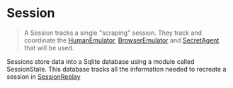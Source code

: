 # Session

> A Session tracks a single "scraping" session. They track and coordinate the [HumanEmulator](./human-emulators), [BrowserEmulator](./browser-emulators) and [SecretAgent](../basic-interfaces/agent) that will be used.

Sessions store data into a Sqlite database using a module called SessionState. This database tracks all the information needed to recreate a session in [SessionReplay](./session-replay)
